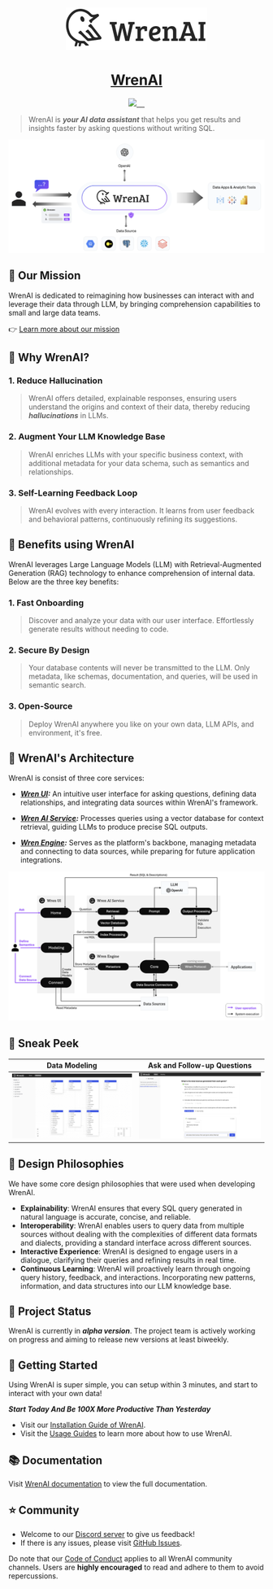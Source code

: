 

<p align="center">
  <a href="https://getwren.ai">
    <picture>
      <source media="(prefers-color-scheme: light)" srcset="./misc/wrenai_logo.png">
      <img src="./misc/wrenai_logo.png">
    </picture>
    <h1 align="center">WrenAI</h1>
  </a>
</p>

<p align="center">
  <a aria-label="Canner" href="https://cannerdata.com/">
    <img src="https://img.shields.io/badge/%F0%9F%A7%A1-Made%20by%20Canner-blue?style=for-the-badge">
  </a>
  <a aria-label="Releases" href="https://github.com/canner/WrenAI/releases">
    <img alt="" src="https://img.shields.io/github/v/release/canner/WrenAI?logo=github&label=GitHub%20Release&color=blue&style=for-the-badge">
  </a>
  <a aria-label="License" href="https://github.com/Canner/WrenAI/blob/main/LICENSE">
    <img alt="" src="https://img.shields.io/github/license/canner/WrenAI?color=blue&style=for-the-badge">
  </a>
  <a aria-label="Join the community on GitHub" href="https://discord.gg/5DvshJqG8Z">
    <img alt="" src="https://img.shields.io/badge/-JOIN%20THE%20COMMUNITY-blue?style=for-the-badge&logo=discord&logoColor=white&labelColor=grey&logoWidth=20">
  </a>
  <a aria-label="Follow us" href="https://x.com/getwrenai">
    <img alt="" src="https://img.shields.io/badge/-@getwrenai-blue?style=for-the-badge&logo=x&logoColor=white&labelColor=gray&logoWidth=20">
  </a>
</p>


> WrenAI is ***your AI data assistant*** that helps you get results and insights faster by asking questions without writing SQL.

![wrenai_overview](./misc/wrenai_overview.png)

## 🎯 Our Mission

WrenAI is dedicated to reimagining how businesses can interact with and leverage their data through LLM, by bringing comprehension capabilities to small and large data teams.

👉 [Learn more about our mission](https://docs.getwren.ai/overview/introduction)

## 👊 Why WrenAI?

### 1. Reduce Hallucination

> WrenAI offers detailed, explainable responses, ensuring users understand the origins and context of their data, thereby reducing ***hallucinations*** in LLMs.

### 2. Augment Your LLM Knowledge Base

> WrenAI enriches LLMs with your specific business context, with additional metadata for your data schema, such as semantics and relationships.

### 3. Self-Learning Feedback Loop

> WrenAI evolves with every interaction. It learns from user feedback and behavioral patterns, continuously refining its suggestions.

## 🤔 Benefits using WrenAI

WrenAI leverages Large Language Models (LLM) with Retrieval-Augmented Generation (RAG) technology to enhance comprehension of internal data.  Below are the three key benefits:

### 1. Fast Onboarding

> Discover and analyze your data with our user interface. Effortlessly generate results without needing to code.

### 2. Secure By Design

> Your database contents will never be transmitted to the LLM. Only metadata, like schemas, documentation, and queries, will be used in semantic search.

### 3. Open-Source

> Deploy WrenAI anywhere you like on your own data, LLM APIs, and environment, it's free.

## 🤖 WrenAI's Architecture

WrenAI is consist of three core services:

- ***[Wren UI](https://github.com/Canner/WrenAI/tree/main/wren-ui):*** An intuitive user interface for asking questions, defining data relationships, and integrating data sources within WrenAI's framework.

- ***[Wren AI Service](https://github.com/Canner/WrenAI/tree/main/wren-ai-service):*** Processes queries using a vector database for context retrieval, guiding LLMs to produce precise SQL outputs.

- ***[Wren Engine](https://github.com/Canner/wren-engine):*** Serves as the platform's backbone, managing metadata and connecting to data sources, while preparing for future application integrations.

![wrenai_works](./misc/how_wrenai_works.png)

## 🫣 Sneak Peek

|  Data Modeling   | Ask and Follow-up Questions  |
|  ----  | ----  |
| ![preview_model](./misc/preview_model.png)  | ![preview_ask](./misc/preview_ask.png) |

## 🤞 Design Philosophies

We have some core design philosophies that were used when developing WrenAI.

- **Explainability**: WrenAI ensures that every SQL query generated in natural language is accurate, concise, and reliable.
- **Interoperability**: WrenAI enables users to query data from multiple sources without dealing with the complexities of different data formats and dialects, providing a standard interface across different sources.
- **Interactive Experience**: WrenAI is designed to engage users in a dialogue, clarifying their queries and refining results in real time.
- **Continuous Learning**: WrenAI will proactively learn through ongoing query history, feedback, and interactions. Incorporating new patterns, information, and data structures into our LLM knowledge base.

## 🚧 Project Status

WrenAI is currently in ***alpha version***. The project team is actively working on progress and aiming to release new versions at least biweekly.

## 🚀 Getting Started

Using WrenAI is super simple, you can setup within 3 minutes, and start to interact with your own data!

***Start Today And Be 100X More Productive Than Yesterday***

- Visit our [Installation Guide of WrenAI](http://docs.getwren.ai/installation).
- Visit the [Usage Guides](http://docs.getwren.ai/guide/connect/overview) to learn more about how to use WrenAI.

## 📚 Documentation

Visit [WrenAI documentation](https://docs.getwren.ai) to view the full documentation.

## ⭐️ Community

- Welcome to our [Discord server](https://discord.gg/5DvshJqG8Z) to give us feedback!
- If there is any issues, please visit [GitHub Issues](https://github.com/Canner/WrenAI/issues).

Do note that our [Code of Conduct](./CODE_OF_CONDUCT.md) applies to all WrenAI community channels. Users are **highly encouraged** to read and adhere to them to avoid repercussions.
